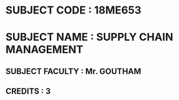 # SUBJECT CODE : 18ME653

# SUBJECT NAME : SUPPLY CHAIN MANAGEMENT

## SUBJECT FACULTY : Mr. GOUTHAM 

## CREDITS : 3
